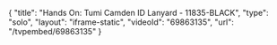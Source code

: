 {
    "title": "Hands On: Tumi Camden ID Lanyard - 11835-BLACK",
    "type": "solo",
    "layout": "iframe-static",
    "videoId": "69863135",
    "url": "\/tvpembed\/69863135"
}